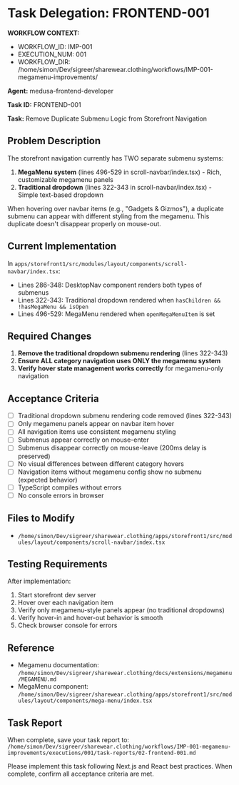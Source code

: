 # Task Delegation: FRONTEND-001

**WORKFLOW CONTEXT:**
- WORKFLOW_ID: IMP-001
- EXECUTION_NUM: 001
- WORKFLOW_DIR: /home/simon/Dev/sigreer/sharewear.clothing/workflows/IMP-001-megamenu-improvements/

**Agent:** medusa-frontend-developer

**Task ID:** FRONTEND-001

**Task:** Remove Duplicate Submenu Logic from Storefront Navigation

## Problem Description

The storefront navigation currently has TWO separate submenu systems:

1. **MegaMenu system** (lines 496-529 in scroll-navbar/index.tsx) - Rich, customizable megamenu panels
2. **Traditional dropdown** (lines 322-343 in scroll-navbar/index.tsx) - Simple text-based dropdown

When hovering over navbar items (e.g., "Gadgets & Gizmos"), a duplicate submenu can appear with different styling from the megamenu. This duplicate doesn't disappear properly on mouse-out.

## Current Implementation

In `apps/storefront1/src/modules/layout/components/scroll-navbar/index.tsx`:

- Lines 286-348: DesktopNav component renders both types of submenus
- Lines 322-343: Traditional dropdown rendered when `hasChildren && !hasMegaMenu && isOpen`
- Lines 496-529: MegaMenu rendered when `openMegaMenuItem` is set

## Required Changes

1. **Remove the traditional dropdown submenu rendering** (lines 322-343)
2. **Ensure ALL category navigation uses ONLY the megamenu system**
3. **Verify hover state management works correctly** for megamenu-only navigation

## Acceptance Criteria

- [ ] Traditional dropdown submenu rendering code removed (lines 322-343)
- [ ] Only megamenu panels appear on navbar item hover
- [ ] All navigation items use consistent megamenu styling
- [ ] Submenus appear correctly on mouse-enter
- [ ] Submenus disappear correctly on mouse-leave (200ms delay is preserved)
- [ ] No visual differences between different category hovers
- [ ] Navigation items without megamenu config show no submenu (expected behavior)
- [ ] TypeScript compiles without errors
- [ ] No console errors in browser

## Files to Modify

- `/home/simon/Dev/sigreer/sharewear.clothing/apps/storefront1/src/modules/layout/components/scroll-navbar/index.tsx`

## Testing Requirements

After implementation:
1. Start storefront dev server
2. Hover over each navigation item
3. Verify only megamenu-style panels appear (no traditional dropdowns)
4. Verify hover-in and hover-out behavior is smooth
5. Check browser console for errors

## Reference

- Megamenu documentation: `/home/simon/Dev/sigreer/sharewear.clothing/docs/extensions/megamenu/MEGAMENU.md`
- MegaMenu component: `/home/simon/Dev/sigreer/sharewear.clothing/apps/storefront1/src/modules/layout/components/mega-menu/index.tsx`

## Task Report

When complete, save your task report to:
`/home/simon/Dev/sigreer/sharewear.clothing/workflows/IMP-001-megamenu-improvements/executions/001/task-reports/02-frontend-001.md`

Please implement this task following Next.js and React best practices. When complete, confirm all acceptance criteria are met.
